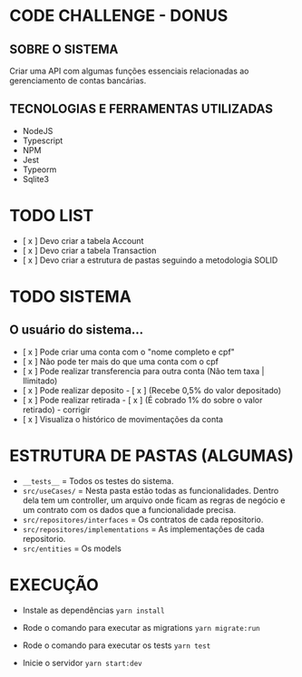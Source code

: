 # CODE CHALLENGE - DONUS

## SOBRE O SISTEMA
Criar uma API com algumas funções essenciais relacionadas ao gerenciamento de contas bancárias.

## TECNOLOGIAS E FERRAMENTAS UTILIZADAS
- NodeJS
- Typescript
- NPM
- Jest
- Typeorm
- Sqlite3

# TODO LIST 
- [ x ] Devo criar a tabela Account
- [ x ] Devo criar a tabela Transaction
- [ x ] Devo criar a estrutura de pastas seguindo a metodologia SOLID 

# TODO SISTEMA
## O usuário do sistema...
- [ x ] Pode criar uma conta com o "nome completo e cpf"
- [ x ] Não pode ter mais do que uma conta com o cpf
- [ x ] Pode realizar transferencia para outra conta (Não tem taxa | Ilimitado)
- [ x ] Pode realizar deposito
      - [ x ] (Recebe 0,5% do valor depositado)
- [ x ] Pode realizar retirada
      - [ x ] (É cobrado 1% do sobre o valor retirado) - corrigir
- [ x ] Visualiza o histórico de movimentações da conta

# ESTRUTURA DE PASTAS (ALGUMAS)
- `__tests__` = Todos os testes do sistema.
- `src/useCases/` = Nesta pasta estão todas as funcionalidades. Dentro dela tem um controller, um arquivo onde ficam as regras de negócio e um contrato com os dados que a funcionalidade precisa.
- `src/repositores/interfaces` = Os contratos de cada repositorio.
- `src/repositores/implementations` = As implementações de cada repositorio.
- `src/entities` = Os models

# EXECUÇÃO
- Instale as dependências
`yarn install`

- Rode o comando para executar as migrations
`yarn migrate:run`

- Rode o comando para executar os tests
`yarn test`

- Inicie o servidor
`yarn start:dev`
